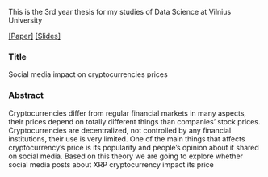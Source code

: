 This is the 3rd year thesis for my studies of Data Science at Vilnius University

[[Paper]](documents/Paper.pdf) [[Slides]](documents/Slides.pdf) 

### Title 
Social media impact on cryptocurrencies prices


### Abstract
Cryptocurrencies differ from regular financial markets in many aspects, their
prices depend on totally different things than companies’ stock prices. Cryptocurrencies are decentralized, not controlled by any financial institutions, their use is
very limited. One of the main things that affects cryptocurrency’s price is its popularity and people’s opinion about it shared on social media. Based on this theory
we are going to explore whether social media posts about XRP cryptocurrency
impact its price
